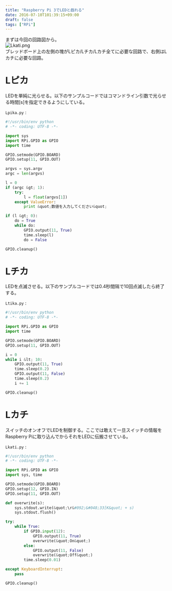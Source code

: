 ```yaml
---
title: "Raspberry Pi 3でLEDと戯れる"
date: 2016-07-10T101:39:15+09:00
draft: false
tags: ["RPi"]
---
```

まずは今回の回路図から。  
![Lkati.png](/images/Lkati.png)  
ブレッドボード上の左側の塊がLピカ/Lチカ/Lカチ全てに必要な回路で、右側はLカチに必要な回路。  

# Lピカ

LEDを単純に光らせる。以下のサンプルコードではコマンドライン引数で光らせる時間[s]を指定できるようにしている。

`Lpika.py` :
```python
#!/usr/bin/env python
# -*- coding: UTF-8 -*-

import sys
import RPi.GPIO as GPIO
import time

GPIO.setmode(GPIO.BOARD)
GPIO.setup(11, GPIO.OUT)

argvs = sys.argv
argc = len(argvs)

l = 0
if (argc &gt; 1):
    try:
        l = float(argvs[1])
    except ValueError:
        print &quot;数値を入力してください&quot;

if (l &gt; 0):
    do = True
    while do:
        GPIO.output(11, True)
        time.sleep(l)
        do = False

GPIO.cleanup()

```

# Lチカ

LEDを点滅させる。以下のサンプルコードでは0.4秒間隔で10回点滅したら終了する。

`Ltika.py` :
```python
#!/usr/bin/env python
# -*- coding: UTF-8 -*-

import RPi.GPIO as GPIO
import time

GPIO.setmode(GPIO.BOARD)
GPIO.setup(11, GPIO.OUT)

i = 0
while i &lt; 10:
    GPIO.output(11, True)
    time.sleep(0.2)
    GPIO.output(11, False)
    time.sleep(0.2)
    i += 1

GPIO.cleanup()

```

# Lカチ

スイッチのオンオフでLEDを制御する。ここでは敢えて一旦スイッチの情報をRaspberry Piに取り込んでからそれをLEDに伝搬させている。

`Lkati.py` :
```python
#!/usr/bin/env python
# -*- coding: UTF-8 -*-

import RPi.GPIO as GPIO
import sys, time

GPIO.setmode(GPIO.BOARD)
GPIO.setup(12, GPIO.IN)
GPIO.setup(11, GPIO.OUT)

def overwrite(s):
    sys.stdout.write(&quot;\r&#092;&#048;33[K&quot; + s)
    sys.stdout.flush()

try:
    while True:
        if GPIO.input(12):
            GPIO.output(11, True)
            overwrite(&quot;On&quot;)
        else:
            GPIO.output(11, False)
            overwrite(&quot;Off&quot;)
        time.sleep(0.01)

except KeyboardInterrupt:
    pass

GPIO.cleanup()

```

